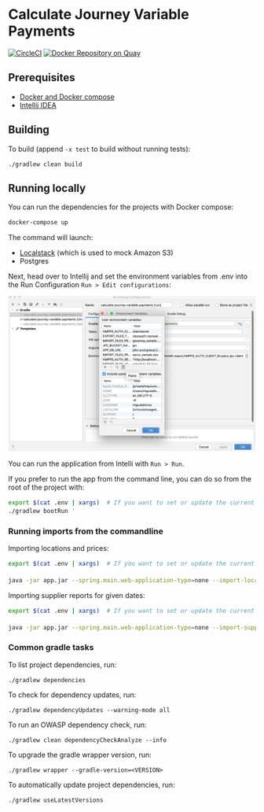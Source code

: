 # Calculate Journey Variable Payments

[![CircleCI](https://circleci.com/gh/ministryofjustice/calculate-journey-variable-payments/tree/main.svg?style=svg)](https://circleci.com/gh/ministryofjustice/calculate-journey-variable-payments)
[![Docker Repository on Quay](https://quay.io/repository/hmpps/calculate-journey-variable-payments/status)](https://quay.io/repository/hmpps/calculate-journey-variable-payments)
## Prerequisites

- [Docker and Docker compose](https://docs.docker.com/get-docker/)
- [Intellij IDEA](https://www.jetbrains.com/idea/)

## Building

To build (append `-x test` to build without running tests):
```
./gradlew clean build
```

## Running locally

You can run the dependencies for the projects with Docker compose:

```bash
docker-compose up
```

The command will launch:

- [Localstack](https://github.com/localstack/localstack) (which is used to mock Amazon S3)
- Postgres

Next, head over to Intellij and set the environment variables from .env into the Run Configuration `Run > Edit configurations`:

![Configure the Spring Profile in Intellij](assets/environment_variables.png)

You can run the application from Intelli with `Run > Run`.

If you prefer to run the app from the command line, you can do so from the root of the project with:

```bash
export $(cat .env | xargs)  # If you want to set or update the current shell environment
./gradlew bootRun '
```
### Running imports from the commandline

Importing locations and prices:

```bash
export $(cat .env | xargs)  # If you want to set or update the current shell environment

java -jar app.jar --spring.main.web-application-type=none --import-locations-and-prices
```

Importing supplier reports for given dates:

```bash
export $(cat .env | xargs)  # If you want to set or update the current shell environment

java -jar app.jar --spring.main.web-application-type=none --import-supplier-reports=2020-10-01,2020-10-02
```


### Common gradle tasks 
To list project dependencies, run:
```
./gradlew dependencies
```

To check for dependency updates, run:
```
./gradlew dependencyUpdates --warning-mode all
```

To run an OWASP dependency check, run:
```
./gradlew clean dependencyCheckAnalyze --info
```

To upgrade the gradle wrapper version, run:
```
./gradlew wrapper --gradle-version=<VERSION>
```
To automatically update project dependencies, run:
```
./gradlew useLatestVersions
```
